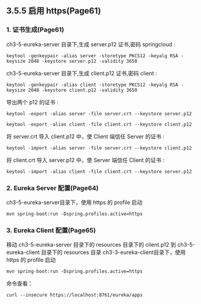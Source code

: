 ##  3.5.5 启用 https(Page61)

### 1. 证书生成(Page61)
ch3-5-eureka-server 目录下,生成 server.p12 证书,密码 springcloud :
```
keytool -genkeypair -alias server -storetype PKCS12 -keyalg RSA -keysize 2048 -keystore server.p12 -validity 3650
```
ch3-5-eureka-server 目录下,生成 client.p12 证书,密码 client :
```
keytool -genkeypair -alias client -storetype PKCS12 -keyalg RSA -keysize 2048 -keystore client.p12 -validity 3650
```
导出两个 p12 的证书 :
```
keytool -export -alias server -file server.crt --keystore server.p12
```
```
keytool -export -alias client -file client.crt --keystore client.p12
```
将 server.crt 导入 client.p12 中，使 Client 端信任 Server 的证书 :
```
keytool -import -alias server -file server.crt --keystore client.p12
```
将 client.crt 导入 server.p12 中，使 Server 端信任 Client 的证书 :
```
keytool -import -alias client -file client.crt --keystore server.p12
```
### 2. Eureka Server 配置(Page64)
ch3-5-eureka-server目录下，使用 https 的 profile 启动
```
mvn spring-boot:run -Dspring.profiles.active=https
```
### 3. Eureka Client 配置(Page65)
移动 ch3-5-eureka-server 目录下的 resources 目录下的 client.p12 到 ch3-5-eureka-client 目录下的 resources 目录
ch3-3-eureka-client目录下，使用 https 的 profile 启动
```
mvn spring-boot:run -Dspring.profiles.active=https
```
命令查看：
```
curl --insecure https://localhost:8761/eureka/apps
```
